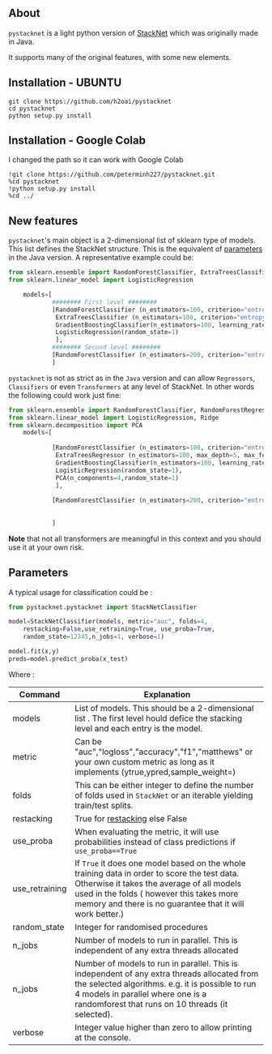 ## About

`pystacknet` is a light python version of [StackNet](https://github.com/kaz-Anova/StackNet) which was originally made in Java.

It supports many of the original features, with some new elements. 


## Installation - UBUNTU

```
git clone https://github.com/h2oai/pystacknet
cd pystacknet
python setup.py install
```
## Installation - Google Colab
I changed the path so it can work with Google Colab
```
!git clone https://github.com/peterminh227/pystacknet.git
%cd pystacknet
!python setup.py install
%cd ../
```
## New features

`pystacknet`'s main object is a 2-dimensional list of sklearn type of models. This list defines the StackNet structure. This is the equivalent of [parameters](https://github.com/kaz-Anova/StackNet#parameters-file) in the Java version. A representative example could be:

```python
from sklearn.ensemble import RandomForestClassifier, ExtraTreesClassifier, GradientBoostingClassifier
from sklearn.linear_model import LogisticRegression

    models=[ 
            ######## First level ########
            [RandomForestClassifier (n_estimators=100, criterion="entropy", max_depth=5, max_features=0.5, random_state=1),
             ExtraTreesClassifier (n_estimators=100, criterion="entropy", max_depth=5, max_features=0.5, random_state=1),
             GradientBoostingClassifier(n_estimators=100, learning_rate=0.1, max_depth=5, max_features=0.5, random_state=1),
             LogisticRegression(random_state=1)
             ],
            ######## Second level ########
            [RandomForestClassifier (n_estimators=200, criterion="entropy", max_depth=5, max_features=0.5, random_state=1)]
            ]
```

`pystacknet` is not as strict as in the `Java` version and can allow `Regressors`, `Classifiers` or even `Transformers` at any level of StackNet. In other words the following could work just fine:

```python
from sklearn.ensemble import RandomForestClassifier, RandomForestRegressor, ExtraTreesClassifier, ExtraTreesRegressor, GradientBoostingClassifier,GradientBoostingRegressor
from sklearn.linear_model import LogisticRegression, Ridge
from sklearn.decomposition import PCA
    models=[ 
            
            [RandomForestClassifier (n_estimators=100, criterion="entropy", max_depth=5, max_features=0.5, random_state=1),
             ExtraTreesRegressor (n_estimators=100, max_depth=5, max_features=0.5, random_state=1),
             GradientBoostingClassifier(n_estimators=100, learning_rate=0.1, max_depth=5, max_features=0.5, random_state=1),
             LogisticRegression(random_state=1),
             PCA(n_components=4,random_state=1)
             ],
            
            [RandomForestClassifier (n_estimators=200, criterion="entropy", max_depth=5, max_features=0.5, random_state=1)]
            
            
            ]
```

**Note** that not all transformers are meaningful in this context and you should use it at your own risk. 


## Parameters

A typical usage for classification could be : 

```python
from pystacknet.pystacknet import StackNetClassifier

model=StackNetClassifier(models, metric="auc", folds=4,
	restacking=False,use_retraining=True, use_proba=True, 
	random_state=12345,n_jobs=1, verbose=1)

model.fit(x,y)
preds=model.predict_proba(x_test)


```
Where :


Command | Explanation
--- | ---
models  |  List of models. This should be a 2-dimensional list . The first level hould defice the stacking level and each entry is the model. 
metric  | Can be "auc","logloss","accuracy","f1","matthews" or your own custom metric as long as it implements (ytrue,ypred,sample_weight=)
folds   |  This can be either integer to define the number of folds used in `StackNet` or an iterable yielding train/test splits.
restacking   |  True for [restacking](https://github.com/kaz-Anova/StackNet#restacking-mode) else False
use_proba   |  When evaluating the metric, it will use probabilities instead of class predictions if `use_proba==True`
use_retraining   |  If `True` it does one model based on the whole training data in order to score the test data. Otherwise it takes the average of all models used in the folds ( however this takes more memory and there is no guarantee that it will work better.) 
random_state   |  Integer for randomised procedures
n_jobs   |   Number of models to run in parallel. This is independent of any extra threads allocated
 n_jobs   |   Number of models to run in parallel. This is independent of any extra threads allocated from the selected algorithms. e.g. it is possible to run 4 models in parallel where one is a randomforest that runs on 10 threads (it selected).
 verbose   |   Integer value higher than zero to allow printing at the console. 

